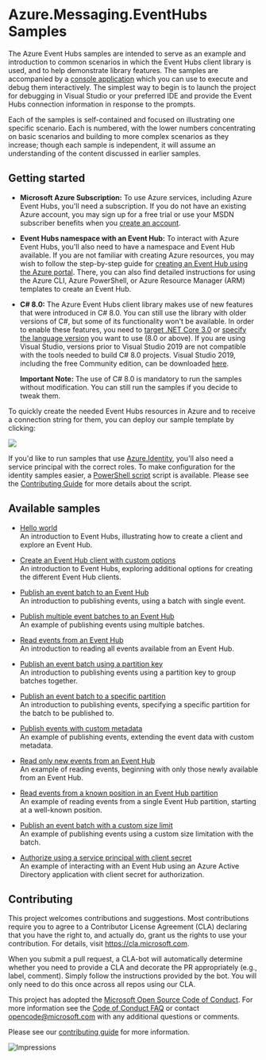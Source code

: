 ﻿---
page_type: sample
languages:
- csharp
products:
- azure
- azure-event-hubs
name: Azure.Messaging.EventHubs samples for .NET
description: Samples for the Azure.Messaging.EventHubs client library
---

# Azure.Messaging.EventHubs Samples

The  Azure Event Hubs samples are intended to serve as an example and introduction to common scenarios in which the Event Hubs client library is used, and to help demonstrate library features.  The samples are accompanied by a [console application](./Program.cs) which you can use to execute and debug them interactively.  The simplest way to begin is to launch the project for debugging in Visual Studio or your preferred IDE and provide the Event Hubs connection information in response to the prompts.

Each of the samples is self-contained and focused on illustrating one specific scenario.  Each is numbered, with the lower numbers concentrating on basic scenarios and building to more complex scenarios as they increase; though each sample is independent, it will assume an understanding of the content discussed in earlier samples.

## Getting started

- **Microsoft Azure Subscription:**  To use Azure services, including Azure Event Hubs, you'll need a subscription.  If you do not have an existing Azure account, you may sign up for a free trial or use your MSDN subscriber benefits when you [create an account](https://account.windowsazure.com/Home/Index).

- **Event Hubs namespace with an Event Hub:** To interact with Azure Event Hubs, you'll also need to have a namespace and Event Hub available.  If you are not familiar with creating Azure resources, you may wish to follow the step-by-step guide for [creating an Event Hub using the Azure portal](https://docs.microsoft.com/en-us/azure/event-hubs/event-hubs-create).  There, you can also find detailed instructions for using the Azure CLI, Azure PowerShell, or Azure Resource Manager (ARM) templates to create an Event Hub.

- **C# 8.0:** The Azure Event Hubs client library makes use of new features that were introduced in C# 8.0.  You can still use the library with older versions of C#, but some of its functionality won't be available.  In order to enable these features, you need to [target .NET Core 3.0](https://docs.microsoft.com/en-us/dotnet/standard/frameworks#how-to-specify-target-frameworks) or [specify the language version](https://docs.microsoft.com/en-gb/dotnet/csharp/language-reference/configure-language-version#override-a-default) you want to use (8.0 or above).  If you are using Visual Studio, versions prior to Visual Studio 2019 are not compatible with the tools needed to build C# 8.0 projects.  Visual Studio 2019, including the free Community edition, can be downloaded [here](https://visualstudio.microsoft.com/vs/).

  **Important Note:** The use of C# 8.0 is mandatory to run the samples without modification.  You can still run the samples if you decide to tweak them.

To quickly create the needed Event Hubs resources in Azure and to receive a connection string for them, you can deploy our sample template by clicking:

[![](http://azuredeploy.net/deploybutton.png)](https://portal.azure.com/#create/Microsoft.Template/uri/https%3A%2F%2Fraw.githubusercontent.com%2FAzure%2Fazure-sdk-for-net%2Fmaster%2Fsdk%2Feventhub%2FAzure.Messaging.EventHubs%2Fassets%2Fsamples-azure-deploy.json)

If you'd like to run samples that use [Azure.Identity](https://github.com/Azure/azure-sdk-for-net/tree/master/sdk/identity/Azure.Identity), you'll also need a service principal with the correct roles. To make configuration for the identity samples easier, a [PowerShell script](https://github.com/Azure/azure-sdk-for-net/blob/master/sdk/eventhub/Azure.Messaging.EventHubs/assets/identity-tests-azure-setup.ps1) script is available. Please see the [Contributing Guide](https://github.com/Azure/azure-sdk-for-net/blob/master/sdk/eventhub/Azure.Messaging.EventHubs/CONTRIBUTING.md#Azure-Identity-Samples) for more details about the script.

## Available samples

- [Hello world](https://github.com/Azure/azure-sdk-for-net/tree/master/sdk/eventhub/Azure.Messaging.EventHubs/samples/Sample01_HelloWorld.cs)  
  An introduction to Event Hubs, illustrating how to create a client and explore an Event Hub.

- [Create an Event Hub client with custom options](https://github.com/Azure/azure-sdk-for-net/tree/master/sdk/eventhub/Azure.Messaging.EventHubs/samples/Sample02_ClientWithCustomOptions.cs)  
  An introduction to Event Hubs, exploring additional options for creating the different Event Hub clients.

- [Publish an event batch to an Event Hub](https://github.com/Azure/azure-sdk-for-net/tree/master/sdk/eventhub/Azure.Messaging.EventHubs/samples/Sample03_PublishAnEventBatch.cs)  
  An introduction to publishing events, using a batch with single event.  
  
- [Publish multiple event batches to an Event Hub](https://github.com/Azure/azure-sdk-for-net/tree/master/sdk/eventhub/Azure.Messaging.EventHubs/samples/Sample04_PublishMultipleEventBatches.cs)  
  An example of publishing events using multiple batches.    

- [Read events from an Event Hub](https://github.com/Azure/azure-sdk-for-net/tree/master/sdk/eventhub/Azure.Messaging.EventHubs/samples/Sample05_ReadEvents.cs)  
  An introduction to reading all events available from an Event Hub.

- [Publish an event batch using a partition key](https://github.com/Azure/azure-sdk-for-net/tree/master/sdk/eventhub/Azure.Messaging.EventHubs/samples/Sample06_PublishAnEventBatchWithPartitionKey.cs)  
  An introduction to publishing events using a partition key to group batches together.

- [Publish an event batch to a specific partition](https://github.com/Azure/azure-sdk-for-net/tree/master/sdk/eventhub/Azure.Messaging.EventHubs/samples/Sample07_PublishAnEventBatchToASpecificPartition.cs)  
  An introduction to publishing events, specifying a specific partition for the batch to be published to.

- [Publish events with custom metadata](https://github.com/Azure/azure-sdk-for-net/tree/master/sdk/eventhub/Azure.Messaging.EventHubs/samples/Sample08_PublishEventsWithCustomMetadata.cs)  
  An example of publishing events, extending the event data with custom metadata.

- [Read only new events from an Event Hub](https://github.com/Azure/azure-sdk-for-net/tree/master/sdk/eventhub/Azure.Messaging.EventHubs/samples/Sample09_ReadOnlyNewEvents.cs)  
  An example of reading events, beginning with only those newly available from an Event Hub.

- [Read events from a known position in an Event Hub partition](https://github.com/Azure/azure-sdk-for-net/tree/master/sdk/eventhub/Azure.Messaging.EventHubs/samples/Sample10_ReadEventsFromAKnownPosition.cs)  
  An example of reading events from a single Event Hub partition, starting at a well-known position.

- [Publish an event batch with a custom size limit](https://github.com/Azure/azure-sdk-for-net/tree/master/sdk/eventhub/Azure.Messaging.EventHubs/samples/Sample11_PublishAnEventBatchWithCustomSizeLimit.cs)  
  An example of publishing events using a custom size limitation with the batch.

- [Authorize using a service principal with client secret](https://github.com/Azure/azure-sdk-for-net/tree/master/sdk/eventhub/Azure.Messaging.EventHubs/samples/Sample12_AuthenticateWithClientSecretCredential.cs)  
  An example of interacting with an Event Hub using an Azure Active Directory application with client secret for authorization.

## Contributing  

This project welcomes contributions and suggestions.  Most contributions require you to agree to a Contributor License Agreement (CLA) declaring that you have the right to, and actually do, grant us the rights to use your contribution. For details, visit https://cla.microsoft.com.

When you submit a pull request, a CLA-bot will automatically determine whether you need to provide a CLA and decorate the PR appropriately (e.g., label, comment). Simply follow the instructions provided by the bot. You will only need to do this once across all repos using our CLA.

This project has adopted the [Microsoft Open Source Code of Conduct](https://opensource.microsoft.com/codeofconduct/). For more information see the [Code of Conduct FAQ](https://opensource.microsoft.com/codeofconduct/faq/) or contact [opencode@microsoft.com](mailto:opencode@microsoft.com) with any additional questions or comments.

Please see our [contributing guide](./CONTRIBUTING.md) for more information.

![Impressions](https://azure-sdk-impressions.azurewebsites.net/api/impressions/azure-sdk-for-net%2Fsdk%2Feventhub%2FAzure.Messaging.EventHubs/samples/%2FREADME.png)
